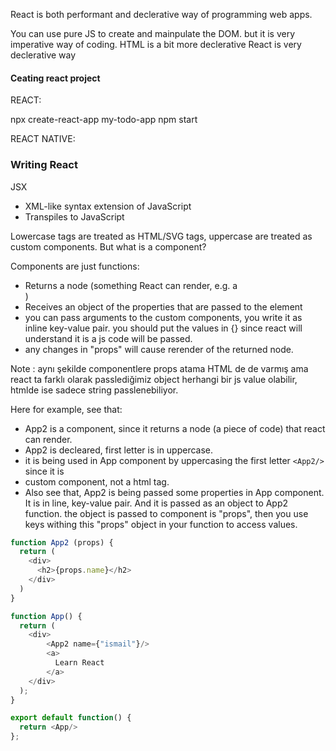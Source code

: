 React is both performant and declerative way of programming web apps.

You can use pure JS to create and mainpulate the DOM. but it is very imperative way of coding.
HTML is a bit more declerative
React is very declerative way

#### Ceating react project

REACT:

npx create-react-app my-todo-app
npm start

REACT NATIVE:



### Writing React

JSX
- XML-like syntax extension of JavaScript
- Transpiles to JavaScript



Lowercase tags are treated as HTML/SVG tags, uppercase are treated
as custom components. But what is a component?

Components are just functions:
- Returns a node (something React can render, e.g. a <div />)
- Receives an object of the properties that are passed to the element
- you can pass arguments to the custom components, you write it as inline key-value pair. you should put the values in {} since react will understand it is a js code will be passed.
- any changes in "props" will cause rerender of the returned node. 

Note : aynı şekilde componentlere props atama HTML de de varmış ama react ta farklı olarak passlediğimiz object herhangi bir js value olabilir, htmlde ise sadece string passlenebiliyor.


Here for example, see that:
- App2 is a component, since it returns a node (a piece of code) that react can render.
- App2 is decleared, first letter is in uppercase.
- it is being used in App component by uppercasing the first letter `<App2/>` since it is
- custom component, not a html tag.
- Also see that, App2 is being passed some properties in App component. It is in line, key-value pair. And it is passed as an object to App2 function. the object is passed to component is "props", then you use keys withing this "props" object in your function to access values.


```js
function App2 (props) {
  return (
    <div>
      <h2>{props.name}</h2>
    </div>
  )
}

function App() {
  return (
    <div>
        <App2 name={"ismail"}/>
        <a>
          Learn React
        </a>
    </div>
  );
}

export default function() {
  return <App/>
};

```
